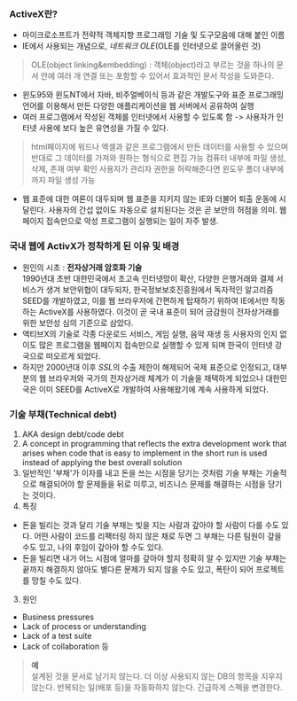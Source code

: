 ### ActiveX란?  

- 마이크로소프트가 전략적 객체지향 프로그래밍 기술 및 도구모음에 대해 붙인 이름
- IE에서 사용되는 개념으로, *네트워크 OLE*(OLE를 인터넷으로 끌어올린 것)
 > OLE(object linking&embedding) : 객체(object)라고 부르는 것을 하나의 문서 안에 여러 개 연결 또는 포함할 수 있어서 효과적인 문서 작성을 도와준다.
- 윈도95와 윈도NT에서 자바, 비주얼베이식 등과 같은 개발도구와 표준 프로그래밍 언어를 이용해서 만든 다양한 애플리케이션을 웹 서버에서 공유하여 실행
- 여러 프로그램에서 작성된 객체를 인터넷에서 사용할 수 있도록 함 -> 사용자가 인터넷 사용에 보다 높은 유연성을 가질 수 있다.
 > html페이지에 워드나 엑셀과 같은 프로그램에서 만든 데이터를 사용할 수 있으며 반대로 그 데이터를 가져와 원하는 형식으로 편집 가능
 > 컴퓨터 내부에 파일 생성, 삭제, 존재 여부 확인
 > 사용자가 관리자 권한을 허락해준다면 윈도우 폴더 내부에까지 파일 생성 가능  
- 웹 표준에 대한 여론이 대두되며 웹 표준을 지키지 않는 IE와 더불어 퇴출 운동에 시달린다. 사용자의 간섭 없이도 자동으로 설치된다는 것은 곧 보안의 허점을 의미. 웹페이지 접속만으로 악성 프로그램이 실행되는 일이 자주 발생.


### 국내 웹에 ActivX가 정착하게 된 이유 및 배경  

- 원인의 시초 : **전자상거래 암호화 기술**  
1990년대 초반 대한민국에서 초고속 인터넷망이 확산, 다양한 은행거래와 결제 서비스가 생겨 보안위협이 대두되자, 한국정보보호진흥원에서 독자적인 알고리즘 SEED를 개발하였고, 이를 웹 브라우저에 간편하게 탑재하기 위하여 IE에서만 작동하는 ActiveX를 사용하였다. 이것이 곧 국내 표준이 되어 금감원이 전자상거래를 위한 보안성 심의 기준으로 삼았다.
- 액티브X의 기술로 각종 다운로드 서비스, 게임 실행, 음악 재생 등 사용자의 인지 없이도 많은 프로그램을 웹페이지 접속만으로 실행할 수 있게 되며 한국이 인터넷 강국으로 떠오르게 되었다.
- 하지만 2000년대 이후 *SSL*의 수출 제한이 해제되어 국제 표준으로 인정되고, 대부분의 웹 브라우저와 국가의 전자상거래 체계가 이 기술을 채택하게 되었으나 대한민국은 이미 SEED를 ActiveX로 개발하여 사용해왔기에 계속 사용하게 되었다.  



### 기술 부채(Technical debt)  

1. AKA design debt/code debt  
2. A concept in programming that reflects the extra development work that arises when code that is easy to implement in the short run is used instead of applying the best overall solution  
1. 일반적인 '부채'가 이자를 내고 돈을 쓰는 시점을 당기는 것처럼 기술 부채는 기술적으로 해결되어야 할 문제들을 뒤로 미루고, 비즈니스 문제를 해결하는 시점을 당기는 것이다.  
2. 특징
 - 돈을 빌리는 것과 달리 기술 부채는 빚을 지는 사람과 갚아야 할 사람이 다를 수도 있다. 어떤 사람이 코드를 리팩터링 하지 않은 채로 두면 그 부채는 다른 팀원이 갚을 수도 있고, 나의 후임이 갚아야 할 수도 있다. 
 - 돈을 빌리면 내가 어느 시점에 얼마를 갚아야 할지 정확히 알 수 있지만 기술 부채는 끝까지 해결하지 않아도 별다른 문제가 되지 않을 수도 있고, 폭탄이 되어 프로젝트를 망칠 수도 있다.  
3. 원인
 - Business pressures
 - Lack of process or understanding
 - Lack of a test suite
 - Lack of collaboration 등 


 > **예**  
 > 설계된 것을 문서로 남기지 않는다.
 > 더 이상 사용되지 않는 DB의 항목을 지우지 않는다.
 > 반복되는 일(배포 등)을 자동화하지 않는다.
 > 긴급하게 스펙을 변경한다. 

